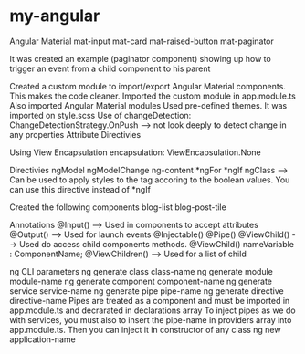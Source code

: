 # my-angular

Angular Material
mat-input
mat-card
mat-raised-button
mat-paginator

It was created an example (paginator component) showing up how to trigger an event from a child component to his parent

Created a custom module to import/export Angular Material components. This makes the code cleaner.
Imported the custom module in app.module.ts
Also imported Angular Material modules
Used pre-defined themes. It was imported on style.scss
Use of changeDetection: ChangeDetectionStrategy.OnPush --> not look deeply to detect change in any properties
Attribute Directivies

Using View Encapsulation
encapsulation: ViewEncapsulation.None

Directivies
ngModel
ngModelChange
ng-content
*ngFor
*ngIf
ngClass --> Can be used to apply styles to the tag accoring to the boolean values. You can use this directive instead of *ngIf

Created the following components
blog-list
blog-post-tile

Annotations
@Input() --> Used in components to accept attributes
@Output() --> Used for launch events
@Injectable()
@Pipe()
@ViewChild() --> Used do access child components methods. @ViewChild() nameVariable : ComponentName; 
@ViewChildren() --> Used for a list of child

ng CLI parameters
ng generate class class-name
ng generate module module-name
ng generate component component-name
ng generate service service-name
ng generate pipe pipe-name
ng generate directive directive-name
Pipes are treated as a component and must be imported in app.module.ts and decrarated in declarations array
To inject pipes as we do with services, you must also to insert the pipe-name in providers array into app.module.ts. Then you can inject it in constructor of any class
ng new application-name